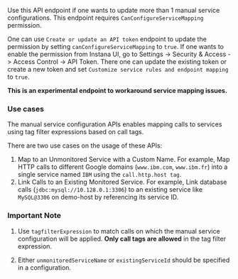 Use this API endpoint if one wants to update more than 1 manual service configurations. This endpoint requires `CanConfigureServiceMapping` permission. 

One can use `Create or update an API token` endpoint to update the permission by setting `canConfigureServiceMapping` to `true`.
If one wants to enable the permission from Instana UI, go to Settings -> Security & Access -> Access Control -> API Token.
There one can update the existing token or create a new token and set `Customize service rules and endpoint mapping` to `true`.

**This is an experimental endpoint to workaround service mapping issues.**

### Use cases

The manual service configuration APIs enables mapping calls to services using tag filter expressions based on call tags.

There are two use cases on the usage of these APIs:

1. Map to an Unmonitored Service with a Custom Name. For example, Map HTTP calls to different Google domains (`www.ibm.com`, `www.ibm.fr`) into a single service named `IBM` using the `call.http.host tag`.
2. Link Calls to an Existing Monitored Service. For example, Link database calls (`jdbc:mysql://10.128.0.1:3306`) to an existing service like `MySQL@3306` on demo-host by referencing its service ID.

### Important Note

1. Use `tagfilterExpression` to match calls on which the manual service configuration will be applied. **Only call tags are allowed** in the tag filter expression.

2.  Either `unmonitoredServiceName` or `existingServiceId` should be specified in a configuration.